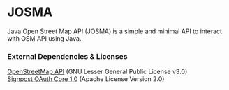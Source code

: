 # JOSMA
Java Open Street Map API (JOSMA) is a simple and minimal API to interact with OSM API using Java.

### External Dependencies & Licenses
[OpenStreetMap API](https://github.com/westnordost/osmapi) (GNU Lesser General Public License v3.0)
<br>
[Signpost OAuth Core 1.0](https://github.com/mttkay/signpost) (Apache License Version 2.0)